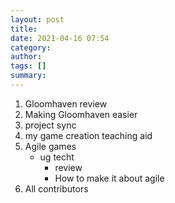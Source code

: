 ```yaml
---
layout: post
title: 
date: 2021-04-16 07:54
category: 
author: 
tags: []
summary: 
---
```


1. Gloomhaven review
1. Making Gloomhaven easier
1. project sync
1. my game creation teaching aid
1. Agile games
    - ug techt
        - review
        - How to make it about agile
1. All contributors
